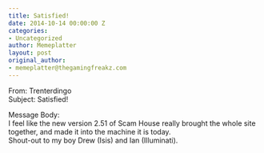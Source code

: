 ```yaml
---
title: Satisfied!
date: 2014-10-14 00:00:00 Z
categories:
- Uncategorized
author: Memeplatter
layout: post
original_author:
- memeplatter@thegamingfreakz.com
---
```


From: Trenterdingo  
Subject: Satisfied!

Message Body:  
I feel like the new version 2.51 of Scam House really brought the whole site together, and made it into the machine it is today.  
Shout-out to my boy Drew (Isis) and Ian (Illuminati).